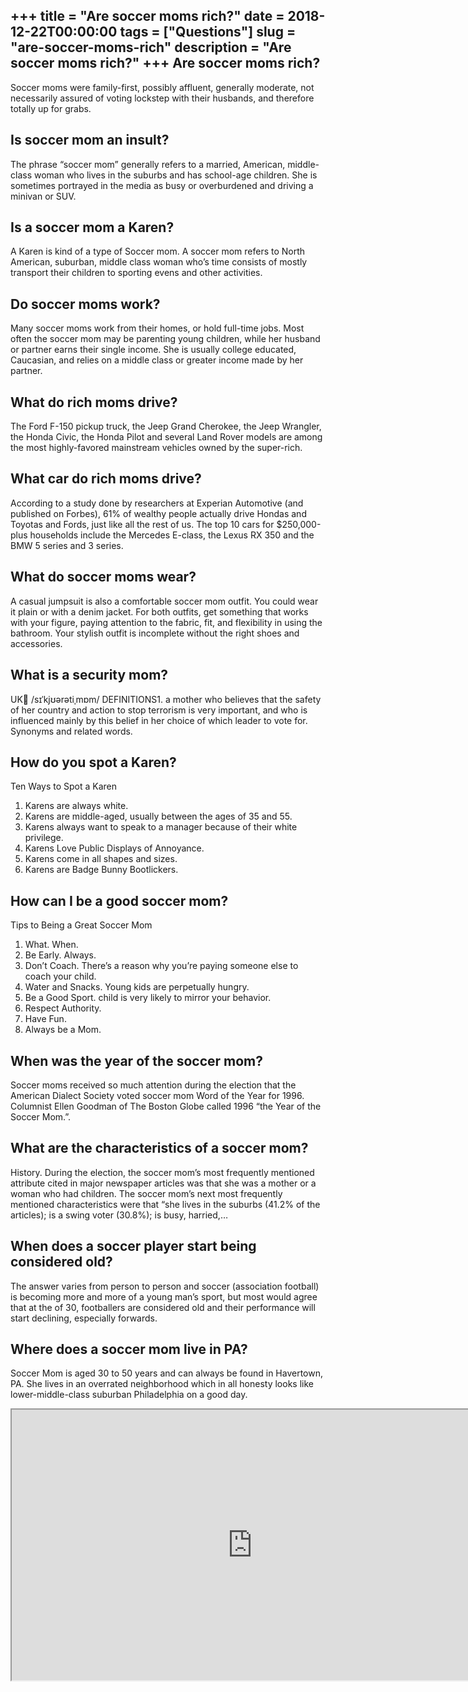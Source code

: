 +++
title = "Are soccer moms rich?"
date = 2018-12-22T00:00:00
tags = ["Questions"]
slug = "are-soccer-moms-rich"
description = "Are soccer moms rich?"
+++
Are soccer moms rich?
---------------------

Soccer moms were family-first, possibly affluent, generally moderate, not necessarily assured of voting lockstep with their husbands, and therefore totally up for grabs.

Is soccer mom an insult?
------------------------

The phrase “soccer mom” generally refers to a married, American, middle-class woman who lives in the suburbs and has school-age children. She is sometimes portrayed in the media as busy or overburdened and driving a minivan or SUV.

Is a soccer mom a Karen?
------------------------

A Karen is kind of a type of Soccer mom. A soccer mom refers to North American, suburban, middle class woman who’s time consists of mostly transport their children to sporting evens and other activities.

Do soccer moms work?
--------------------

Many soccer moms work from their homes, or hold full-time jobs. Most often the soccer mom may be parenting young children, while her husband or partner earns their single income. She is usually college educated, Caucasian, and relies on a middle class or greater income made by her partner.

What do rich moms drive?
------------------------

The Ford F-150 pickup truck, the Jeep Grand Cherokee, the Jeep Wrangler, the Honda Civic, the Honda Pilot and several Land Rover models are among the most highly-favored mainstream vehicles owned by the super-rich.

What car do rich moms drive?
----------------------------

According to a study done by researchers at Experian Automotive (and published on Forbes), 61% of wealthy people actually drive Hondas and Toyotas and Fords, just like all the rest of us. The top 10 cars for $250,000-plus households include the Mercedes E-class, the Lexus RX 350 and the BMW 5 series and 3 series.

What do soccer moms wear?
-------------------------

A casual jumpsuit is also a comfortable soccer mom outfit. You could wear it plain or with a denim jacket. For both outfits, get something that works with your figure, paying attention to the fabric, fit, and flexibility in using the bathroom. Your stylish outfit is incomplete without the right shoes and accessories.

What is a security mom?
-----------------------

UK /sɪˈkjʊərətiˌmɒm/ DEFINITIONS1. a mother who believes that the safety of her country and action to stop terrorism is very important, and who is influenced mainly by this belief in her choice of which leader to vote for. Synonyms and related words.

How do you spot a Karen?
------------------------

Ten Ways to Spot a Karen

1. Karens are always white.
2. Karens are middle-aged, usually between the ages of 35 and 55.
3. Karens always want to speak to a manager because of their white privilege.
4. Karens Love Public Displays of Annoyance.
5. Karens come in all shapes and sizes.
6. Karens are Badge Bunny Bootlickers.

How can I be a good soccer mom?
-------------------------------

Tips to Being a Great Soccer Mom

1. What. When.
2. Be Early. Always.
3. Don’t Coach. There’s a reason why you’re paying someone else to coach your child.
4. Water and Snacks. Young kids are perpetually hungry.
5. Be a Good Sport. child is very likely to mirror your behavior.
6. Respect Authority.
7. Have Fun.
8. Always be a Mom.

When was the year of the soccer mom?
------------------------------------

Soccer moms received so much attention during the election that the American Dialect Society voted soccer mom Word of the Year for 1996. Columnist Ellen Goodman of The Boston Globe called 1996 “the Year of the Soccer Mom.”.

What are the characteristics of a soccer mom?
---------------------------------------------

History. During the election, the soccer mom’s most frequently mentioned attribute cited in major newspaper articles was that she was a mother or a woman who had children. The soccer mom’s next most frequently mentioned characteristics were that “she lives in the suburbs (41.2% of the articles); is a swing voter (30.8%); is busy, harried,…

When does a soccer player start being considered old?
-----------------------------------------------------

The answer varies from person to person and soccer (association football) is becoming more and more of a young man’s sport, but most would agree that at the of 30, footballers are considered old and their performance will start declining, especially forwards.

Where does a soccer mom live in PA?
-----------------------------------

Soccer Mom is aged 30 to 50 years and can always be found in Havertown, PA. She lives in an overrated neighborhood which in all honesty looks like lower-middle-class suburban Philadelphia on a good day.

<iframe allow="accelerometer; autoplay; clipboard-write; encrypted-media; gyroscope; picture-in-picture" allowfullscreen="" class="__youtube_prefs__  epyt-is-override  no-lazyload" data-no-lazy="1" data-origheight="433" data-origwidth="770" data-skipgform_ajax_framebjll="" height="433" id="_ytid_45737" loading="lazy" src="https://www.youtube.com/embed/NuTKHAF-WPY?enablejsapi=1&autoplay=0&cc_load_policy=0&cc_lang_pref=&iv_load_policy=1&loop=0&modestbranding=0&rel=1&fs=1&playsinline=0&autohide=2&theme=dark&color=red&controls=1&" title="YouTube player" width="770"></iframe>